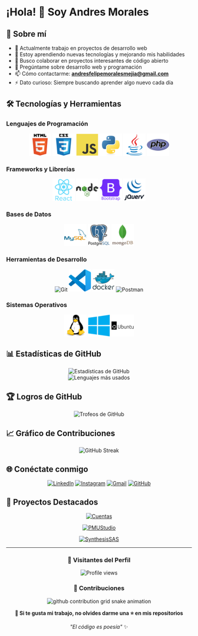 # ¡Hola! 👋 Soy Andres Morales

## 🚀 Sobre mí
- 🔭 Actualmente trabajo en proyectos de desarrollo web
- 🌱 Estoy aprendiendo nuevas tecnologías y mejorando mis habilidades
- 👯 Busco colaborar en proyectos interesantes de código abierto
- 💬 Pregúntame sobre desarrollo web y programación
- 📫 Cómo contactarme: **andresfelipemoralesmejia@gmail.com**
- ⚡ Dato curioso: Siempre buscando aprender algo nuevo cada día

## 🛠️ Tecnologías y Herramientas

### Lenguajes de Programación
<p align="center">
  <img src="https://raw.githubusercontent.com/devicons/devicon/master/icons/html5/html5-original-wordmark.svg" alt="HTML5" width="60" height="60"/>
  <img src="https://raw.githubusercontent.com/devicons/devicon/master/icons/css3/css3-original-wordmark.svg" alt="CSS3" width="60" height="60"/>
  <img src="https://raw.githubusercontent.com/devicons/devicon/master/icons/javascript/javascript-original.svg" alt="JavaScript" width="60" height="60"/>
  <img src="https://raw.githubusercontent.com/devicons/devicon/master/icons/python/python-original.svg" alt="Python" width="60" height="60"/>
  <img src="https://raw.githubusercontent.com/devicons/devicon/master/icons/java/java-original.svg" alt="Java" width="60" height="60"/>
  <img src="https://raw.githubusercontent.com/devicons/devicon/master/icons/php/php-original.svg" alt="PHP" width="60" height="60"/>
</p>

### Frameworks y Librerías
<p align="center">
  <img src="https://raw.githubusercontent.com/devicons/devicon/master/icons/react/react-original-wordmark.svg" alt="React" width="60" height="60"/>
  <img src="https://raw.githubusercontent.com/devicons/devicon/master/icons/nodejs/nodejs-original-wordmark.svg" alt="Node.js" width="60" height="60"/>
  <img src="https://raw.githubusercontent.com/devicons/devicon/master/icons/bootstrap/bootstrap-plain-wordmark.svg" alt="Bootstrap" width="60" height="60"/>
  <img src="https://raw.githubusercontent.com/devicons/devicon/master/icons/jquery/jquery-original-wordmark.svg" alt="jQuery" width="60" height="60"/>
</p>

### Bases de Datos
<p align="center">
  <img src="https://raw.githubusercontent.com/devicons/devicon/master/icons/mysql/mysql-original-wordmark.svg" alt="MySQL" width="60" height="60"/>
  <img src="https://raw.githubusercontent.com/devicons/devicon/master/icons/postgresql/postgresql-original-wordmark.svg" alt="PostgreSQL" width="60" height="60"/>
  <img src="https://raw.githubusercontent.com/devicons/devicon/master/icons/mongodb/mongodb-original-wordmark.svg" alt="MongoDB" width="60" height="60"/>
</p>

### Herramientas de Desarrollo
<p align="center">
  <img src="https://www.vectorlogo.zone/logos/git-scm/git-scm-icon.svg" alt="Git" width="60" height="60"/>
  <img src="https://raw.githubusercontent.com/devicons/devicon/master/icons/vscode/vscode-original.svg" alt="VS Code" width="60" height="60"/>
  <img src="https://raw.githubusercontent.com/devicons/devicon/master/icons/docker/docker-original-wordmark.svg" alt="Docker" width="60" height="60"/>
  <img src="https://www.vectorlogo.zone/logos/getpostman/getpostman-icon.svg" alt="Postman" width="60" height="60"/>
</p>

### Sistemas Operativos
<p align="center">
  <img src="https://raw.githubusercontent.com/devicons/devicon/master/icons/linux/linux-original.svg" alt="Linux" width="60" height="60"/>
  <img src="https://raw.githubusercontent.com/devicons/devicon/master/icons/windows8/windows8-original.svg" alt="Windows" width="60" height="60"/>
  <img src="https://raw.githubusercontent.com/devicons/devicon/master/icons/ubuntu/ubuntu-plain-wordmark.svg" alt="Ubuntu" width="60" height="60"/>
</p>

## 📊 Estadísticas de GitHub

<div align="center">
  <img src="https://github-readme-stats.vercel.app/api?username=Unperique&show_icons=true&theme=radical&hide_border=true" alt="Estadísticas de GitHub" />
  <br/>
  <img src="https://github-readme-stats.vercel.app/api/top-langs/?username=Unperique&layout=compact&theme=radical&hide_border=true" alt="Lenguajes más usados" />
</div>

## 🏆 Logros de GitHub

<div align="center">
  <img src="https://github-profile-trophy.vercel.app/?username=Unperique&theme=onedark&no-frame=true&row=1&column=6" alt="Trofeos de GitHub" />
</div>

## 📈 Gráfico de Contribuciones

<div align="center">
  <img src="https://github-readme-streak-stats.herokuapp.com/?user=Unperique&theme=radical&hide_border=true" alt="GitHub Streak" />
</div>

## 🌐 Conéctate conmigo

<div align="center">
  
  [![LinkedIn](https://img.shields.io/badge/LinkedIn-%230077B5.svg?logo=linkedin&logoColor=white&style=for-the-badge)](https://linkedin.com/in/andres-felipe-morales-20b944213)
  [![Instagram](https://img.shields.io/badge/Instagram-%23E4405F.svg?logo=Instagram&logoColor=white&style=for-the-badge)](https://instagram.com/andres.morales1227)
  [![Gmail](https://img.shields.io/badge/Gmail-D14836?style=for-the-badge&logo=gmail&logoColor=white)](mailto:andresfelipemoralesmejia@gmail.com)
  [![GitHub](https://img.shields.io/badge/github-%23121011.svg?style=for-the-badge&logo=github&logoColor=white)](https://github.com/Unperique)
  
</div>

## 💼 Proyectos Destacados

<div align="center">
  
  [![Cuentas](https://github-readme-stats.vercel.app/api/pin/?username=Unperique&repo=Cuentas&theme=radical&hide_border=true)](https://github.com/Unperique/Cuentas)
  
  [![PMUStudio](https://github-readme-stats.vercel.app/api/pin/?username=Unperique&repo=PMUStudio&theme=radical&hide_border=true)](https://github.com/Unperique/PMUStudio)
  
  [![SynthesisSAS](https://github-readme-stats.vercel.app/api/pin/?username=Unperique&repo=SynthesisSAS&theme=radical&hide_border=true)](https://github.com/Unperique/SynthesisSAS)
  
</div>

---

<div align="center">
  
  ### 👀 Visitantes del Perfil
  <img src="https://komarev.com/ghpvc/?username=Unperique&style=flat-square&color=blue" alt="Profile views" />
  
  ### 🐍 Contribuciones
  <picture>
    <source media="(prefers-color-scheme: dark)" srcset="https://raw.githubusercontent.com/Unperique/Unperique/output/github-contribution-grid-snake-dark.svg">
    <source media="(prefers-color-scheme: light)" srcset="https://raw.githubusercontent.com/Unperique/Unperique/output/github-contribution-grid-snake.svg">
    <img alt="github contribution grid snake animation" src="https://raw.githubusercontent.com/Unperique/Unperique/output/github-contribution-grid-snake.svg">
  </picture>
  
</div>

<div align="center">
  
  **💙 Si te gusta mi trabajo, no olvides darme una ⭐ en mis repositorios**
  
  *"El código es poesía"* ✨
  
</div>
